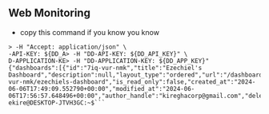 ## Web Monitoring

- copy this command if you know you know

```ekire@DESKTOP-JTVH3GC:~$ curl -X GET "https://api.datadoghq.com/api/v1/dashboard" \
> -H "Accept: application/json" \
-API-KEY: ${DD_A> -H "DD-API-KEY: ${DD_API_KEY}" \
D-APPLICATION-KE> -H "DD-APPLICATION-KEY: ${DD_APP_KEY}"
{"dashboards":[{"id":"7iq-vur-nmk","title":"Ezechiel's Dashboard","description":null,"layout_type":"ordered","url":"/dashboard/7iq-vur-nmk/ezechiels-dashboard","is_read_only":false,"created_at":"2024-06-06T17:49:09.552790+00:00","modified_at":"2024-06-06T17:56:57.648496+00:00","author_handle":"kireghacorp@gmail.com","deleted_at":null}]}
ekire@DESKTOP-JTVH3GC:~$```

